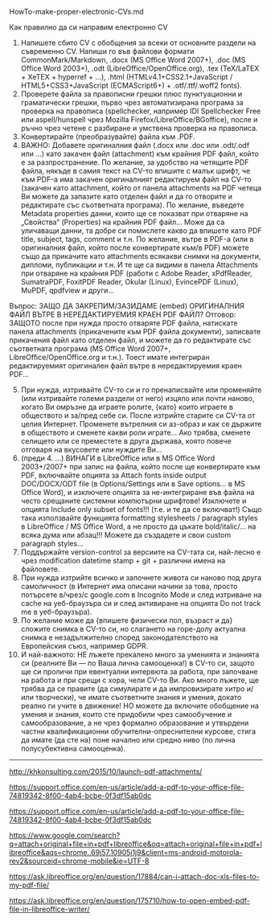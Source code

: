 HowTo-make-proper-electronic-CVs.md

Как правилно да си направим електронно CV

1. Напишете сбито CV с обобщения за всеки от основните раздели на съвременно CV. Напиши го във файлови формати CommonMark/Markdown, .docx (MS Office Word 2007+), .doc (MS Office Word 2003+), .odt (LibreOffice/OpenOffice.org), .tex (TeX/LaTEX + XeTEX + hyperref + ...), .html (HTMLv4.1+CSS2.1+JavaScript / HTML5+CSS3+JavaScript (ECMAScript6+) + .otf/.ttf/.woff2 fonts).
2. Проверете файла за правописни грешки плюс пунктуационни и граматически грешки, първо чрез автоматизирана програма за проверка на правописа (spellchecker, например IDI Spellchecker Free или aspell/hunspell чрез Mozilla Firefox/LibreOffice/BGoffice), после и ръчно чрез четене с разбиране и умствена проверка на правописа.
3. Конвертирайте (преобразувайте) файла към .PDF.
4. ВАЖНО:
Добавете оригиналния файл (.docx или .doc или .odt/.odf или ...) като закачен файл (attachment) към крайния PDF файл, който е за разпространение.
По желание, за удобство на четящите PDF файла, някъде в самия текст на CV-то впишите с малък шрифт, че към PDF-а има закачен оригиналният редактируем файл на CV-то (закачен като attachment, който от панела attachments на PDF четеца Ви можете да запазите като отделен файл и да го отворите и редактирате със съответната програма).
По желание, въведете Metadata properties данни, които ще се показват при отваряне на „Свойства“ (Properties) на крайния PDF файл... Може да са уличаващи данни, та добре си помислете какво да впишете като PDF title, subject, tags, comment и т.н.
По желание, вътре в PDF-а (или в оригиналния файл, който после конвертирате към/в PDF) можете също да прикачите като attachments всякакви снимки на документи, дипломи, публикации и т.н. И те ще са видими в панела Attachments при отваряне на крайния PDF (работи с Adobe Reader, xPdfReader, SumatraPDF, FoxitPDF Reader, Okular (Linux), EvincePDF (Linux), MuPDF, qpdfview и други...

Въпрос: ЗАЩО ДА ЗАКРЕПИМ/ЗАЗИДАМЕ (embed) ОРИГИНАЛНИЯ ФАЙЛ ВЪТРЕ В НЕРЕДАКТИРУЕМИЯ КРАЕН PDF ФАЙЛ?
Отговор: ЗАЩОТО после при нужда просто отваряте PDF файла, натискате панела attachments (прикачените към PDF файла документи), записвате прикачения файл като отделен файл, и можете да го редактирате със съответната програма (MS Office Word 2007+, LibreOffice/OpenOffice.org и т.н.). Тоест имате интегриран редактируемият оригинален файл вътре в нередактируемия краен PDF...

5. При нужда, изтривайте CV-то си и го пренаписвайте или променяйте (или изтривайте големи раздели от него) изцяло или почти наново, когато Ви омръзне да играете ролите, {като} които играете в обществото и за/пред себе си. После изтрийте старите си CV-та от целия Интернет. Променете вътрелния си аз-образ и как се държите в обществото и сменете какви роли играте... Ако трябва, сменете селището или се преместете в друга държава, която повече отговаря на вкусовете или нуждите Ви...
6. (преди 4. ...) ВИНАГИ в LibreOffice или в MS Office Word 2003+/2007+ при запис на файла, който после ще конвертирате към PDF, включвайте опцията за Attach fonts inside output DOC/DOCX/ODT file (в Options/Settings или в Save options... в MS Office Word), и изключете опцията за не-интегриране във файла на често срещаните системни компютърни шрифтове! Изключете и опцията Include only subset of fonts!!! (т.е. и те да се включват!)
Също така използвайте функцията formatting stylesheets / paragraph styles в LibreOffice / MS Office Word, а не просто да цъкате bold/italic/... на всяка дума или абзац!!! Можете да създадете и свои custom paragraph styles...
7. Поддържайте version-control за версиите на CV-тата си, най-лесно е чрез modification datetime stamp + git + различни имена на файловете.
8. При нужда изтрийте всичко и започнете живота си наново под друга самоличност (в Интернет има описани начини за това, просто потърсете в/чрез/с google.com в Incognito Mode и след изтриване на cache на уеб-браузъра си и след активиране на опцията Do not track me в уеб-браузъра).
9. По желание може да {впишете физически пол, възраст и да} сложите снимка в CV-то си, но слагането на горе-долу актуална снимка е незадължително според законодателството на Европейския съюз, например GDPR.
10. И най-важното:
НЕ лъжете прекалено много за уменията и знанията си (реалните Ви — по Ваша лична самооценка!) в CV-то си, защото ще си проличи при евентуални интервюта за работа, при започване на работа и при срещи с хора, чели CV-то Ви. Ако много лъжете, ще трябва да се правите (да симулирате и да импровизирате хитро и/или творчески), че имате съответните знания и умения, докато реално ги учите в движение!
НО можете да включите обобщение на умения и знания, които сте придобили чрез самообучение и самообразование, а не чрез формално образование и утвърдени частни квалификационни обучителни-опреснителни курсове, стига да имате (да сте на) поне начално или средно ниво (по лична полусубективна самооценка).

* * * 

http://khkonsulting.com/2015/10/launch-pdf-attachments/

https://support.office.com/en-us/article/add-a-pdf-to-your-office-file-74819342-8f00-4ab4-bcbe-0f3df15ab0dc

https://support.office.com/en-us/article/add-a-pdf-to-your-office-file-74819342-8f00-4ab4-bcbe-0f3df15ab0dc

https://www.google.com/search?q=attach+original+file+in+pdf+libreoffice&oq=attach+original+file+in+pdf+libreoffice&aqs=chrome..69i57.10905j1j9&client=ms-android-motorola-rev2&sourceid=chrome-mobile&ie=UTF-8

https://ask.libreoffice.org/en/question/17884/can-i-attach-doc-xls-files-to-my-pdf-file/

https://ask.libreoffice.org/en/question/175710/how-to-open-embed-pdf-file-in-libreoffice-writer/
